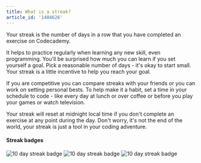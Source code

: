 ```yaml
---
title: What is a streak?
article_id: '1404626'
---
```


Your streak is the number of days in a row that you have completed an exercise on Codecademy.

It helps to practice regularly when learning any new skill, even programming. You'll be surprised how much you can learn if you set yourself a goal. Pick a reasonable number of days - it's okay to start small. Your streak is a little incentive to help you reach your goal.

If you are competitive you can compare streaks with your friends or you can work on setting personal bests. To help make it a habit, set a time in your schedule to code - like every day at lunch or over coffee or before you play your games or watch television.

Your streak will reset at midnight local time if you don't complete an exercise at any point during the day. Don't worry, it's not the end of the world, your streak is just a tool in your coding adventure.

#### Streak badges

<p><img src="https://raw.github.com/RyzacInc/help.codecademy.com/master/published/_assets/_img/what-is-a-streak-01.png" alt="10 day streak badge">
<img src="https://raw.github.com/RyzacInc/help.codecademy.com/master/published/_assets/_img/what-is-a-streak-02.png" alt="10 day streak badge">
<img src="https://raw.github.com/RyzacInc/help.codecademy.com/master/published/_assets/_img/what-is-a-streak-03.png" alt="10 day streak badge"></p>

